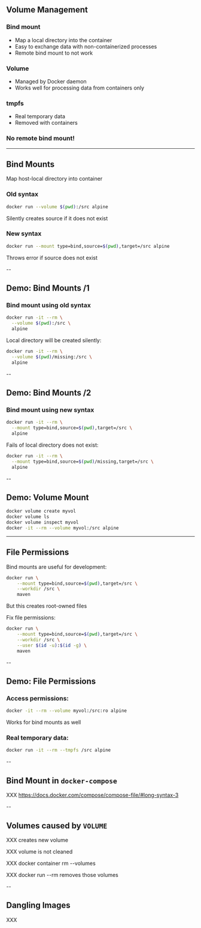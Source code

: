 ## Volume Management

### Bind mount

- Map a local directory into the container
- Easy to exchange data with non-containerized processes
- Remote bind mount to not work

### Volume

- Managed by Docker daemon
- Works well for processing data from containers only

### tmpfs

- Real temporary data
- Removed with containers

### No remote bind mount!

---

## Bind Mounts

Map host-local directory into container

### Old syntax

```bash
docker run --volume $(pwd):/src alpine
```

Silently creates source if it does not exist

### New syntax

```bash
docker run --mount type=bind,source=$(pwd),target=/src alpine
```

Throws error if source does not exist

--

## Demo: Bind Mounts /1

### Bind mount using old syntax

```bash
docker run -it --rm \
  --volume $(pwd):/src \
  alpine
```

Local directory will be created silently:

```bash
docker run -it --rm \
  --volume $(pwd)/missing:/src \
  alpine
```

--

## Demo: Bind Mounts /2

### Bind mount using new syntax

```bash
docker run -it --rm \
  --mount type=bind,source=$(pwd),target=/src \
  alpine
```

Fails of local directory does not exist:

```bash
docker run -it --rm \
  --mount type=bind,source=$(pwd)/missing,target=/src \
  alpine
```

--

## Demo: Volume Mount

```bash
docker volume create myvol
docker volume ls
docker volume inspect myvol
docker -it --rm --volume myvol:/src alpine
```

---

## File Permissions

Bind mounts are useful for development:

```bash
docker run \
    --mount type=bind,source=$(pwd),target=/src \
    --workdir /src \
    maven
```

But this creates root-owned files

Fix file permissions:

```bash
docker run \
    --mount type=bind,source=$(pwd),target=/src \
    --workdir /src \
    --user $(id -u):$(id -g) \
    maven
```

--

## Demo: File Permissions

### Access permissions:

```bash
docker -it --rm --volume myvol:/src:ro alpine
```

Works for bind mounts as well

### Real temporary data:

```bash
docker run -it --rm --tmpfs /src alpine
```

--

## Bind Mount in `docker-compose`

XXX https://docs.docker.com/compose/compose-file/#long-syntax-3

--

## Volumes caused by `VOLUME`

XXX creates new volume

XXX volume is not cleaned

XXX docker container rm --volumes

XXX docker run --rm removes those volumes

--

## Dangling Images

XXX
